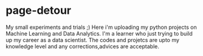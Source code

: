 # page-detour
My small experiments and trials ;)
Here i'm uploading my python projects on Machine Learning and Data Analytics.
I'm a learner who just trying to build up my career as a data scientist.
The codes and projetcs are upto my knowledge level and any corrections,advices are acceptable.
